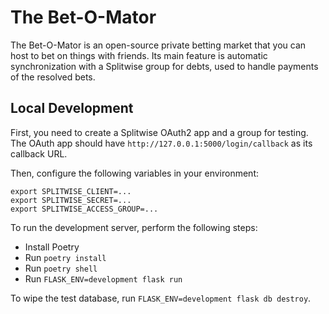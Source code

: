 # The Bet-O-Mator
The Bet-O-Mator is an open-source private betting market that you can host to bet on things with friends.
Its main feature is automatic synchronization with a Splitwise group for debts, used to handle payments of the resolved bets.

## Local Development
First, you need to create a Splitwise OAuth2 app and a group for testing.
The OAuth app should have `http://127.0.0.1:5000/login/callback` as its callback URL.

Then, configure the following variables in your environment:
```
export SPLITWISE_CLIENT=...
export SPLITWISE_SECRET=...
export SPLITWISE_ACCESS_GROUP=...
```

To run the development server, perform the following steps:
- Install Poetry
- Run `poetry install`
- Run `poetry shell`
- Run `FLASK_ENV=development flask run`

To wipe the test database, run `FLASK_ENV=development flask db destroy`.

